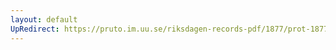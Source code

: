 ```yaml
---
layout: default
UpRedirect: https://pruto.im.uu.se/riksdagen-records-pdf/1877/prot-1877--fk--025/prot-1877--fk--025_003.pdf
---
```

